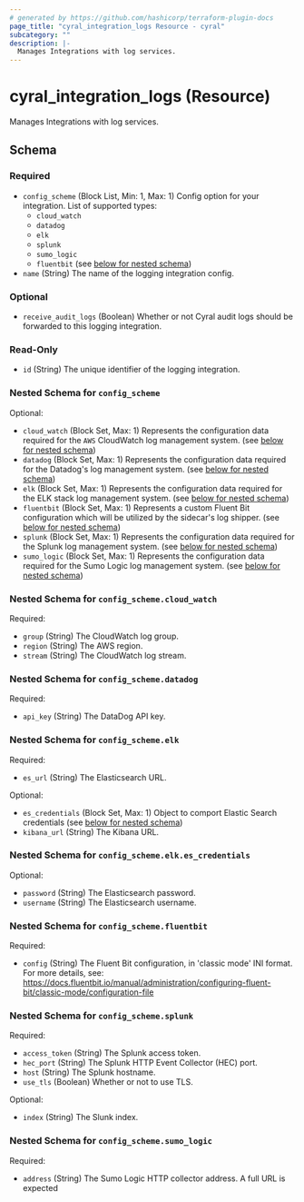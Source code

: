 ```yaml
---
# generated by https://github.com/hashicorp/terraform-plugin-docs
page_title: "cyral_integration_logs Resource - cyral"
subcategory: ""
description: |-
  Manages Integrations with log services.
---
```


# cyral_integration_logs (Resource)

Manages Integrations with log services.

<!-- schema generated by tfplugindocs -->

## Schema

### Required

- `config_scheme` (Block List, Min: 1, Max: 1) Config option for your integration. List of supported types:
  - `cloud_watch`
  - `datadog`
  - `elk`
  - `splunk`
  - `sumo_logic`
  - `fluentbit` (see [below for nested schema](#nestedblock--config_scheme))
- `name` (String) The name of the logging integration config.

### Optional

- `receive_audit_logs` (Boolean) Whether or not Cyral audit logs should be forwarded to this logging integration.

### Read-Only

- `id` (String) The unique identifier of the logging integration.

<a id="nestedblock--config_scheme"></a>

### Nested Schema for `config_scheme`

Optional:

- `cloud_watch` (Block Set, Max: 1) Represents the configuration data required for the `AWS` CloudWatch log management system. (see [below for nested schema](#nestedblock--config_scheme--cloud_watch))
- `datadog` (Block Set, Max: 1) Represents the configuration data required for the Datadog's log management system. (see [below for nested schema](#nestedblock--config_scheme--datadog))
- `elk` (Block Set, Max: 1) Represents the configuration data required for the ELK stack log management system. (see [below for nested schema](#nestedblock--config_scheme--elk))
- `fluentbit` (Block Set, Max: 1) Represents a custom Fluent Bit configuration which will be utilized by the sidecar's log shipper. (see [below for nested schema](#nestedblock--config_scheme--fluentbit))
- `splunk` (Block Set, Max: 1) Represents the configuration data required for the Splunk log management system. (see [below for nested schema](#nestedblock--config_scheme--splunk))
- `sumo_logic` (Block Set, Max: 1) Represents the configuration data required for the Sumo Logic log management system. (see [below for nested schema](#nestedblock--config_scheme--sumo_logic))

<a id="nestedblock--config_scheme--cloud_watch"></a>

### Nested Schema for `config_scheme.cloud_watch`

Required:

- `group` (String) The CloudWatch log group.
- `region` (String) The AWS region.
- `stream` (String) The CloudWatch log stream.

<a id="nestedblock--config_scheme--datadog"></a>

### Nested Schema for `config_scheme.datadog`

Required:

- `api_key` (String) The DataDog API key.

<a id="nestedblock--config_scheme--elk"></a>

### Nested Schema for `config_scheme.elk`

Required:

- `es_url` (String) The Elasticsearch URL.

Optional:

- `es_credentials` (Block Set, Max: 1) Object to comport Elastic Search credentials (see [below for nested schema](#nestedblock--config_scheme--elk--es_credentials))
- `kibana_url` (String) The Kibana URL.

<a id="nestedblock--config_scheme--elk--es_credentials"></a>

### Nested Schema for `config_scheme.elk.es_credentials`

Optional:

- `password` (String) The Elasticsearch password.
- `username` (String) The Elasticsearch username.

<a id="nestedblock--config_scheme--fluentbit"></a>

### Nested Schema for `config_scheme.fluentbit`

Required:

- `config` (String) The Fluent Bit configuration, in 'classic mode' INI format. For more details, see: https://docs.fluentbit.io/manual/administration/configuring-fluent-bit/classic-mode/configuration-file

<a id="nestedblock--config_scheme--splunk"></a>

### Nested Schema for `config_scheme.splunk`

Required:

- `access_token` (String) The Splunk access token.
- `hec_port` (String) The Splunk HTTP Event Collector (HEC) port.
- `host` (String) The Splunk hostname.
- `use_tls` (Boolean) Whether or not to use TLS.

Optional:

- `index` (String) The Slunk index.

<a id="nestedblock--config_scheme--sumo_logic"></a>

### Nested Schema for `config_scheme.sumo_logic`

Required:

- `address` (String) The Sumo Logic HTTP collector address. A full URL is expected
